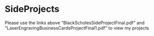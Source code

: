 # SideProjects
Please use the links above "BlackScholesSideProjectFinal.pdf" and "LaserEngravingBusinessCardsProjectFinal1.pdf" to view my projects
